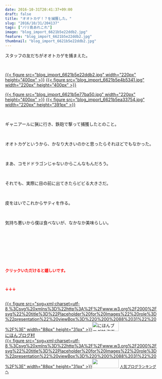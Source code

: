 ```yaml
---
date: 2016-10-31T20:41:37+09:00
draft: false
title: "オオトカゲ！？を捕獲した。"
slug: "2016/10/31/204137"
tags: ["バリ島あれこれ"]
image: "blog_import_6621b5e22ddb2.jpg"
feature: "blog_import_6621b5e22ddb2.jpg"
thumbnail: "blog_import_6621b5e22ddb2.jpg"
---
```

<p>スタッフの友だちがオオトカゲを捕まえた。</p><p> </p><p><a href="blog_import_6621b5e344337.jpg">{{< figure src="blog_import_6621b5e22ddb2.jpg" width="220px" height="400px" >}}</a> <a href="blog_import_6621b5e5caa23.jpg">{{< figure src="blog_import_6621b5e4b5341.jpg" width="220px" height="400px" >}}</a></p><p><a href="blog_import_6621b5e88b947.jpg">{{< figure src="blog_import_6621b5e77ba50.jpg" width="220px" height="400px" >}}</a> <a href="blog_import_6621b5eb4a179.jpg">{{< figure src="blog_import_6621b5ea33754.jpg" width="220px" height="391px" >}}</a></p><p> </p><p>ギャニアールに猟に行き、鉄砲で撃って捕獲したとのこと。</p><p> </p><p>オオトカゲというから、かなり大きいのかと思ったらそれほどでもなかった。</p><p> </p><p>まあ、コモドドラゴンじゃないからこんなもんだろう。</p><p> </p><p>それでも、実際に目の前に出てきたらビビる大きさだ。</p><p> </p><p>皮をはいでこれからサティを作る。</p><p> </p><p>気持ち悪いから僕は食べないが、なかなか美味らしい。</p><p> </p><p> </p><p> </p><p> </p><p><font color="#ff0000" size="2"><strong>クリックいただけると嬉しいです。</strong></font></p><p></p><p> </p><p><font color="#ff0000" size="2"><strong>↓↓↓</strong></font></p><p><br/><a href="ranking.html?p_cid=01260127" target="_blank">{{< figure src="svg+xml;charset=utf-8,%3Csvg%20xmlns%3D%22http%3A%2F%2Fwww.w3.org%2F2000%2Fsvg%22%20title%3D%22Placeholder%20for%20Images%22%20role%3D%22presentation%22%20viewBox%3D%220%200%2088%2031%22%20%2F%3E" width="88px" height="31px" >}}<noscript><img width="88" height="31" alt="にほんブログ村 海外生活ブログ バリ島情報へ" src="https://img-proxy.blog-video.jp/images?url=http%3A%2F%2Foverseas.blogmura.com%2Fbali%2Fimg%2Fbali88_31.gif" border="0"></noscript></a><br/><a href="ranking.html?p_cid=01260127" target="_blank">にほんブログ村</a><br/><a title="人気ブログランキングへ" href="link.php?1804582">{{< figure src="svg+xml;charset=utf-8,%3Csvg%20xmlns%3D%22http%3A%2F%2Fwww.w3.org%2F2000%2Fsvg%22%20title%3D%22Placeholder%20for%20Images%22%20role%3D%22presentation%22%20viewBox%3D%220%200%2088%2031%22%20%2F%3E" width="88px" height="31px" >}}<noscript><img width="88" height="31" src="https://blog.with2.net/img/banner/banner_22.gif" border="0"></noscript></a> <a style="font-size: 12px;" href="link.php?1804582">人気ブログランキングへ</a></p>

